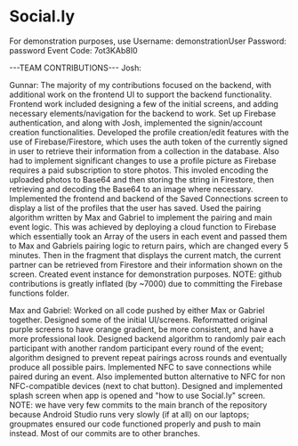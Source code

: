 # Social.ly

For demonstration purposes, use
  Username: demonstrationUser
  Password: password
  Event Code: 7ot3KAb8I0

---TEAM CONTRIBUTIONS---
Josh:

Gunnar: The majority of my contributions focused on the backend, with additional work on the frontend UI to support the backend functionality. Frontend work included designing a few of the initial screens, and adding necessary elements/navigation for the backend to work. Set up Firebase authentication, and along with Josh, implemented the signin/account creation functionalities. Developed the profile creation/edit features with the use of Firebase/Firestore, which uses the auth token of the currently signed in user to retrieve their information from a collection in the database. Also had to implement significant changes to use a profile picture as Firebase requires a paid subscription to store photos. This involed encoding the uploaded photos to Base64 and then storing the string in Firestore, then retrieving and decoding the Base64 to an image where necessary. Implemented the frontend and backend of the Saved Connections screen to display a list of the profiles that the user has saved. Used the pairing algorithm written by Max and Gabriel to implement the pairing and main event logic. This was achieved by deploying a cloud function to Firebase which essentially took an Array of the users in each event and passed them to Max and Gabriels pairing logic to return pairs, which are changed every 5 minutes. Then in the fragment that displays the current match, the current partner can be retrieved from Firestore and their information shown on the screen. Created event instance for demonstration purposes. NOTE: github contributions is greatly inflated (by ~7000) due to committing the Firebase functions folder.

Max and Gabriel: Worked on all code pushed by either Max or Gabriel together. Designed some of the initial UI/screens. Reformatted original purple screens to have orange gradient, be more consistent, and have a more professional look. Designed backend algorithm to randomly pair each participant with another random participant every round of the event; algorithm designed to prevent repeat pairings across rounds and eventually produce all possible pairs. Implemented NFC to save connections while paired during an event. Also implemented button alternative to NFC for non NFC-compatible devices (next to chat button). Designed and implemented splash screen when app is opened and "how to use Social.ly" screen. NOTE: we have very few commits to the main branch of the repository because Android Studio runs very slowly (if at all) on our laptops; groupmates ensured our code functioned properly and push to main instead. Most of our commits are to other branches.
